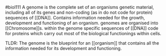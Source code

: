 #biol111 
A genome is the complete set of an organisms genetic material, including all of its genes and non-coding (as in do not code for protein) sequences of [[DNA]]. Contains information needed for the growth, development and functioning of an organism. genomes are organised into [[Chromosome]]s. within the genome specific sequences of [[DNA]] code for proteins which carry out most of the biological functionings within cells.

TLDR: The genome is the blueprint for an [[organism]] that contains all the information needed for its development and functioning. 